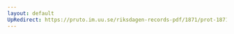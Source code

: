 ```yaml
---
layout: default
UpRedirect: https://pruto.im.uu.se/riksdagen-records-pdf/1871/prot-1871--ak--519/prot-1871--ak--519_004.pdf
---
```

